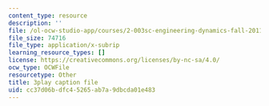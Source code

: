 ```yaml
---
content_type: resource
description: ''
file: /ol-ocw-studio-app/courses/2-003sc-engineering-dynamics-fall-2011/cc37d06bdfc45265ab7a9dbcda01e483_NHedXxUO-Bg.vtt
file_size: 74716
file_type: application/x-subrip
learning_resource_types: []
license: https://creativecommons.org/licenses/by-nc-sa/4.0/
ocw_type: OCWFile
resourcetype: Other
title: 3play caption file
uid: cc37d06b-dfc4-5265-ab7a-9dbcda01e483
---
```

